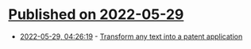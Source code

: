 # [Published on 2022-05-29](index.md)

* [2022-05-29, 04:26:19](https://news.ycombinator.com/item?id=31546380) - [Transform any text into a patent application](https://lav.io/2014/05/transform-any-text-into-a-patent-application/)
